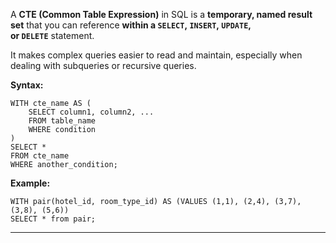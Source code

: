 
A **CTE (Common Table Expression)** in SQL is a **temporary, named result set** that you can reference **within a `SELECT`, `INSERT`, `UPDATE`, or `DELETE`** statement.

It makes complex queries easier to read and maintain, especially when dealing with subqueries or recursive queries.

**Syntax:**

```
WITH cte_name AS (
    SELECT column1, column2, ...
    FROM table_name
    WHERE condition
)
SELECT *
FROM cte_name
WHERE another_condition;
```

**Example:**

```
WITH pair(hotel_id, room_type_id) AS (VALUES (1,1), (2,4), (3,7), (3,8), (5,6))
SELECT * from pair;
```

---
